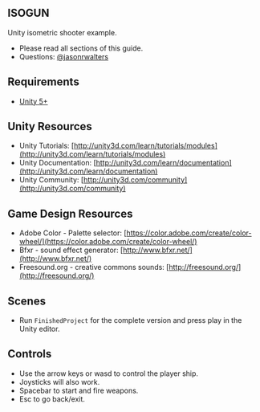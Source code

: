 ISOGUN
--------
Unity isometric shooter example.

* Please read all sections of this guide.  
* Questions: [@jasonrwalters](http://twitter.com/jasonrwalters)


Requirements
--------
* [Unity 5+](http://unity3d.com/unity/download)


Unity Resources
--------
* Unity Tutorials: [http://unity3d.com/learn/tutorials/modules](http://unity3d.com/learn/tutorials/modules)
* Unity Documentation: [http://unity3d.com/learn/documentation](http://unity3d.com/learn/documentation)
* Unity Community: [http://unity3d.com/community](http://unity3d.com/community)
 

Game Design Resources
--------
* Adobe Color - Palette selector: [https://color.adobe.com/create/color-wheel/](https://color.adobe.com/create/color-wheel/)
* Bfxr - sound effect generator: [http://www.bfxr.net/](http://www.bfxr.net/)
* Freesound.org - creative commons sounds: [http://freesound.org/](http://freesound.org/)


Scenes
--------
* Run `FinishedProject` for the complete version and press play in the Unity editor.


Controls
--------
* Use the arrow keys or wasd to control the player ship.
* Joysticks will also work.
* Spacebar to start and fire weapons.
* Esc to go back/exit.
